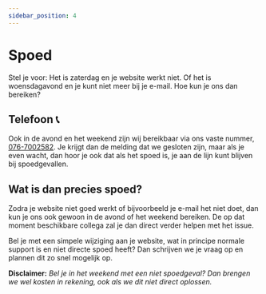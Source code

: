 ```yaml
---
sidebar_position: 4
---
```


# Spoed

Stel je voor: Het is zaterdag en je website werkt niet. Of het is woensdagavond en je kunt niet meer bij je e-mail. Hoe kun je ons dan bereiken?

## Telefoon 📞

Ook in de avond en het weekend zijn wij bereikbaar via ons vaste nummer, [076-7002582](tel:+31767002582). Je krijgt dan de melding dat we gesloten zijn, maar als je even wacht, dan hoor je ook dat als het spoed is, je aan de lijn kunt blijven bij spoedgevallen.

## Wat is dan precies spoed?

Zodra je website niet goed werkt of bijvoorbeeld je e-mail het niet doet, dan kun je ons ook gewoon in de avond of het weekend bereiken. De op dat moment beschikbare collega zal je dan direct verder helpen met het issue.

Bel je met een simpele wijziging aan je website, wat in principe normale support is en niet directe spoed heeft? Dan schrijven we je vraag op en plannen dit zo snel mogelijk op.

**Disclaimer:** *Bel je in het weekend met een niet spoedgeval? Dan brengen we wel kosten in rekening, ook als we dit niet direct oplossen.*